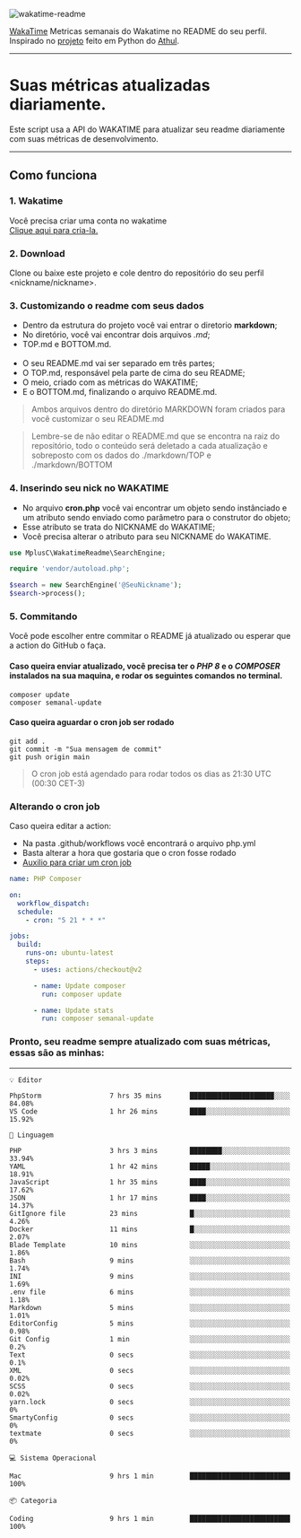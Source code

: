 ![wakatime-readme](https://socialify.git.ci/bymatheus/wakatime-readme/image?description=1&descriptionEditable=M%C3%A9tricas%20semanais%20do%20Wakatime%20no%20seu%20README%20de%20perfil.&font=KoHo&forks=1&language=1&owner=1&pattern=Signal&stargazers=1&theme=Dark)

[WakaTime](https://wakatime.com) Metricas semanais do Wakatime no README do seu perfil. <br>
Inspirado no [projeto](https://github.com/athul/waka-readme) feito em Python do [Athul](https://github.com/athul).
___

# Suas métricas atualizadas diariamente.
Este script usa a API do WAKATIME para atualizar seu readme diariamente com suas métricas de desenvolvimento.

___

## Como funciona

### 1. Wakatime
Você precisa criar uma conta no wakatime <br>
[Clique aqui para cria-la.](https://wakatime.com) 

### 2. Download
Clone ou baixe este projeto e cole dentro do repositório do seu perfil <nickname/nickname>.

### 3. Customizando o readme com seus dados
- Dentro da estrutura do projeto você vai entrar o diretorio **markdown**;  
- No diretório, você vai encontrar dois arquivos *.md*;
- TOP.md e BOTTOM.md.
<br><br>
- O seu README.md vai ser separado em três partes; 
- O TOP.md, responsável pela parte de cima do seu README;
- O meio, criado com as métricas do WAKATIME;
- E o BOTTOM.md, finalizando o arquivo README.md.<br>

> Ambos arquivos dentro do diretório MARKDOWN foram criados para você customizar o seu README.md

> Lembre-se de não editar o README.md que se encontra na raiz do repositório, todo o conteúdo será deletado a cada atualização e sobreposto com os dados do ./markdown/TOP e ./markdown/BOTTOM

### 4. Inserindo seu nick no WAKATIME
- No arquivo **cron.php** você vai encontrar um objeto sendo instânciado e um atributo sendo enviado como parâmetro para o construtor do objeto;
- Esse atributo se trata do NICKNAME do WAKATIME;
- Você precisa alterar o atributo para seu NICKNAME do WAKATIME.

```php
use MplusC\WakatimeReadme\SearchEngine;

require 'vendor/autoload.php';

$search = new SearchEngine('@SeuNickname');
$search->process();
```

### 5. Commitando
Você pode escolher entre commitar o README já atualizado ou esperar que a action do GitHub o faça. <br>

#### Caso queira enviar atualizado, você precisa ter o *PHP 8* e o *COMPOSER* instalados na sua maquina, e rodar os seguintes comandos no terminal.
```composer
composer update
composer semanal-update 
```

#### Caso queira aguardar o cron job ser rodado 
```git 
git add .
git commit -m "Sua mensagem de commit"
git push origin main
```

>O cron job está agendado para rodar todos os dias as 21:30 UTC (00:30 CET-3) 

### Alterando o cron job
Caso queira editar a action:

- Na pasta .github/workflows você encontrará o arquivo php.yml
- Basta alterar a hora que gostaria que o cron fosse rodado
- [Auxilio para criar um cron job](https://crontab.guru)

```yml
name: PHP Composer

on:
  workflow_dispatch:
  schedule:
    - cron: "5 21 * * *"

jobs:
  build:
    runs-on: ubuntu-latest
    steps:
      - uses: actions/checkout@v2

      - name: Update composer
        run: composer update

      - name: Update stats
        run: composer semanal-update
```

### Pronto, seu readme sempre atualizado com suas métricas, essas são as minhas:

___
```text
💡 Editor

PhpStorm                 7 hrs 35 mins       █████████████████████░░░░     84.08%
VS Code                  1 hr 26 mins        ████░░░░░░░░░░░░░░░░░░░░░     15.92%
```
```text
💬 Linguagem

PHP                      3 hrs 3 mins        ████████░░░░░░░░░░░░░░░░░     33.94%
YAML                     1 hr 42 mins        █████░░░░░░░░░░░░░░░░░░░░     18.91%
JavaScript               1 hr 35 mins        ████░░░░░░░░░░░░░░░░░░░░░     17.62%
JSON                     1 hr 17 mins        ████░░░░░░░░░░░░░░░░░░░░░     14.37%
GitIgnore file           23 mins             █░░░░░░░░░░░░░░░░░░░░░░░░      4.26%
Docker                   11 mins             █░░░░░░░░░░░░░░░░░░░░░░░░      2.07%
Blade Template           10 mins             ░░░░░░░░░░░░░░░░░░░░░░░░░      1.86%
Bash                     9 mins              ░░░░░░░░░░░░░░░░░░░░░░░░░      1.74%
INI                      9 mins              ░░░░░░░░░░░░░░░░░░░░░░░░░      1.69%
.env file                6 mins              ░░░░░░░░░░░░░░░░░░░░░░░░░      1.18%
Markdown                 5 mins              ░░░░░░░░░░░░░░░░░░░░░░░░░      1.01%
EditorConfig             5 mins              ░░░░░░░░░░░░░░░░░░░░░░░░░      0.98%
Git Config               1 min               ░░░░░░░░░░░░░░░░░░░░░░░░░       0.2%
Text                     0 secs              ░░░░░░░░░░░░░░░░░░░░░░░░░       0.1%
XML                      0 secs              ░░░░░░░░░░░░░░░░░░░░░░░░░      0.02%
SCSS                     0 secs              ░░░░░░░░░░░░░░░░░░░░░░░░░      0.02%
yarn.lock                0 secs              ░░░░░░░░░░░░░░░░░░░░░░░░░         0%
SmartyConfig             0 secs              ░░░░░░░░░░░░░░░░░░░░░░░░░         0%
textmate                 0 secs              ░░░░░░░░░░░░░░░░░░░░░░░░░         0%
```
```text
💻 Sistema Operacional

Mac                      9 hrs 1 min         █████████████████████████       100%
```
```text
📦 Categoria

Coding                   9 hrs 1 min         █████████████████████████       100%
```
